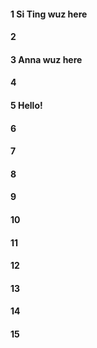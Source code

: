 #### 1 Si Ting wuz here
#### 2
#### 3 Anna wuz here
#### 4
#### 5 Hello!
#### 6
#### 7
#### 8
#### 9
#### 10
#### 11
#### 12
#### 13
#### 14
#### 15